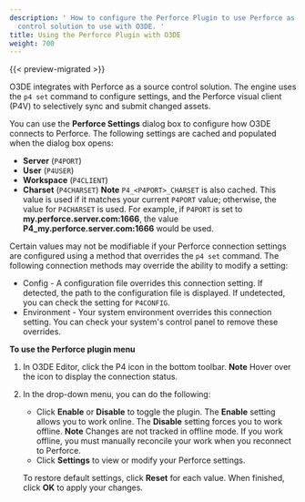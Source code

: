 ```yaml
---
description: ' How to configure the Perforce Plugin to use Perforce as the source
  control solution to use with O3DE. '
title: Using the Perforce Plugin with O3DE
weight: 700
---
```


{{< preview-migrated >}}

O3DE integrates with Perforce as a source control solution\. The engine uses the `p4 set` command to configure settings, and the Perforce visual client \(P4V\) to selectively sync and submit changed assets\.

You can use the **Perforce Settings** dialog box to configure how O3DE connects to Perforce\. The following settings are cached and populated when the dialog box opens:
+ **Server** \(`P4PORT`\)
+ **User** \(`P4USER`\)
+ **Workspace** \(`P4CLIENT`\)
+ **Charset** \(`P4CHARSET`\)
**Note**
`P4_<P4PORT>_CHARSET` is also cached\. This value is used if it matches your current `P4PORT` value; otherwise, the value for `P4CHARSET` is used\. For example, if `P4PORT` is set to **my\.perforce\.server\.com:1666**, the value **P4\_my\.perforce\.server\.com:1666** would be used\.

Certain values may not be modifiable if your Perforce connection settings are configured using a method that overrides the `p4 set` command\. The following connection methods may override the ability to modify a setting:
+ Config - A configuration file overrides this connection setting\. If detected, the path to the configuration file is displayed\. If undetected, you can check the setting for `P4CONFIG`\.
+ Environment - Your system environment overrides this connection setting\. You can check your system's control panel to remove these overrides\.

**To use the Perforce plugin menu**

1. In O3DE Editor, click the P4 icon in the bottom toolbar\.
**Note**
Hover over the icon to display the connection status\.

1. In the drop\-down menu, you can do the following:
   + Click **Enable** or **Disable** to toggle the plugin\. The **Enable** setting allows you to work online\. The **Disable** setting forces you to work offline\.
**Note**
Changes are not tracked in offline mode\. If you work offline, you must manually reconcile your work when you reconnect to Perforce\.
   + Click **Settings** to view or modify your Perforce settings\.

   To restore default settings, click **Reset** for each value\. When finished, click **OK** to apply your changes\.
